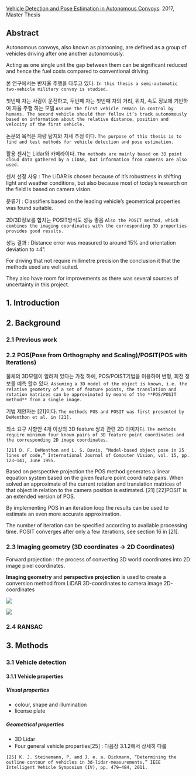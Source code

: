 [Vehicle Detection and Pose Estimation in Autonomous Convoys](https://brage.bibsys.no/xmlui/bitstream/handle/11250/2455922/Baardseth_Elisabeth.pdf?sequence=1&isAllowed=y): 2017, Master Thesis



## Abstract

Autonomous convoys, also known as platooning, are defined as a group of vehicles driving after one another autonomously. 

Acting as one single unit the gap between them can be significant reduced and hence the fuel costs compared to conventional driving.

본 연구에서는 반자율 주행을 다루고 있다. `In this thesis a semi-automatic two-vehicle military convoy is studied. `

첫번째 차는 사람이 운전하고, 두번째 차는 첫번째 차의 거리, 위치, 속도 정보에 기반하여 자율 주행 하는 모델 `Assume the first vehicle remain in control by humans. The second vehicle should then follow it’s track autonomously based on information about the relative distance, position and velocity of the first vehicle.`


논문의 목적은 차량 탐지와 자세 추정 이다. `The purpose of this thesis is to find and test methods for vehicle detection and pose estimation.`

활용 센서는 Lidar와 카메라이다. `The methods are mainly based on 3D point cloud data gathered by a LiDAR, but information from cameras are also used. `

센서 선정 사유 : The LiDAR is chosen because of it’s robustness in shifting light and weather conditions, but also because most of today’s research on the field is based on camera vision.

분류기 : Classifiers based on the leading vehicle’s geometrical properties was found suitable. 

2D/3D정보를 합치는 POSIT방식도 성능 좋음 `Also the POSIT method, which combines the imaging coordinates with the corresponding 3D properties provides good results. `

성능 결과 : Distance error was measured to around 15% and orientation deviation to ±4°. 

For driving that not require millimetre precision the conclusion it that the methods used are well suited. 

They also have room for improvements as there was several sources of uncertainty in this project.


## 1. Introduction

## 2. Background

### 2.1 Previous work


### 2.2 POS(Pose from Orthography and Scaling)/POSIT(POS with Iterations)

물체의 3D모델이 알려져 있다는 가정 하에, POS/POIST기법을 이용하여 변형, 회전 정보를 예측 할수 있다. `Assuming a 3D model of the object is known, i.e. the relative geometry of a set of feature points, the translation and rotation matrices can be approximated by means of the **POS/POSIT method** from a single image.`

기법 제안자는 [21]이다. `The methods POS and POSIT was first presented by DeMenthon et al. in [21]. `

최소 요구 사항안 4개 이상의 3D feature 쌍과 관련 2D 이미지다. `The methods require minimum four known pairs of 3D feature point coordinates and the corresponding 2D image coordinates.`

```
[21] D. F. DeMenthon and L. S. Davis, “Model-based object pose in 25 lines of code,” International Journal of Computer Vision, vol. 15, pp. 123–141, June 1995.
```

Based on perspective projection the POS method generates a linear equation system based on the given feature point coordinate pairs. When solved an approximate of the current rotation and translation matrices of that object in relation to the camera position is estimated. [21] [22]POSIT is an extended version of POS. 

By implementing POS in an iteration loop the results can be used to estimate an even more accurate approximation. 

The number of iteration can be specified according to available processing time. POSIT converges after only a few iterations, see section 16 in [21].



### 2.3 Imaging geometry (3D coordinates -> 2D Coordinates)


Forward projection : the process of converting 3D world coordinates into 2D image pixel coordinates.

**Imaging geometry** and **perspective projection** is used to create a conversion method from LiDAR 3D-coordinates to camera image 2D-coordinates

![](https://i.imgur.com/Aq1ltga.png)

![](https://i.imgur.com/nHl7rFO.png)

### 2.4 RANSAC








## 3. Methods



### 3.1 Vehicle detection


#### 3.1.1 Vehicle properties



##### Visual properties

- colour, shape and illumination
- license plate


##### Geometrical properties

- 3D Lidar 
- Four general vehicle properties[25] : 다음장 3.1.2에서 상세히 다룸


```
[25] K. J. Steinemann, P. and J. e. a. Dickmann, “Determining the outline contour of vehicles in 3d-lidar-measurements,” IEEE Intelligent Vehicle Symposium (IV), pp. 479–484, 2011.
```



